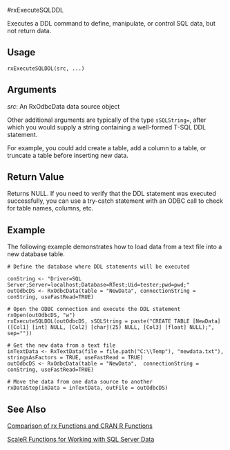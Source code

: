 #rxExecuteSQLDDL

Executes a DDL command to define, manipulate, or control SQL data, but not return data.

## Usage

`rxExecuteSQLDDL(src, ...)`

## Arguments

_src_: An RxOdbcData data source object 

Other additional arguments are typically of the type `sSQLString=`, after which you would supply a  string containing a well-formed T-SQL DDL statement. 

For example, you could add create a table, add a column to a table, or truncate a table before inserting new data.

## Return Value
Returns NULL. 
If you need to verify that the DDL statement was executed successfully, you can use a try-catch statement with an ODBC call to check for table names, columns, etc.

## Example
The following example demonstrates how to load data from a text file into a new database table. 

~~~~
# Define the database where DDL statements will be executed
     
conString <- "Driver=SQL Server;Server=localhost;Database=RTest;Uid=tester;pwd=pwd;"
outOdbcDS <- RxOdbcData(table = "NewData", connectionString = conString, useFastRead=TRUE)         

# Open the ODBC connection and execute the DDL statement
rxOpen(outOdbcDS, "w")                       
rxExecuteSQLDDL(outOdbcDS, sSQLString = paste("CREATE TABLE [NewData]([Col1] [int] NULL, [Col2] [char](25) NULL, [Col3] [float] NULL);", sep=""))

# Get the new data from a text file
inTextData <- RxTextData(file = file.path("C:\\Temp"), "newdata.txt"), stringsAsFactors = TRUE, useFastRead = TRUE)
outOdbcDS <- RxOdbcData(table = "NewData",  connectionString = conString, useFastRead=TRUE) 

# Move the data from one data source to another
rxDataStep(inData = inTextData, outFile = outOdbcDS)   

~~~~

## See Also
[Comparison of rx Functions and CRAN R Functions](compare-base-r-scaler-functions.md)

[ScaleR Functions for Working with SQL Server Data](functions-for-sql-server-data.md)